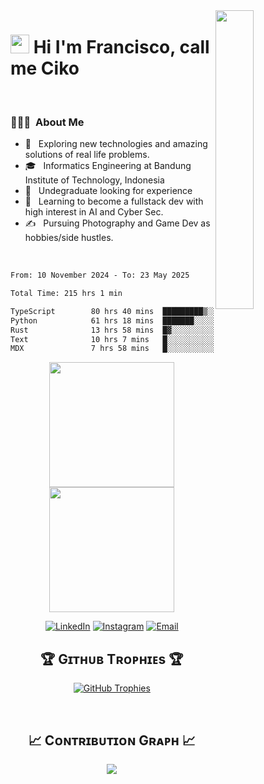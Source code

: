 
<div>
  <img align="right" width="35%" src="https://owlbertsio-resized.s3.amazonaws.com/Popper.psd.full.png">
</div>


# <img src="https://emojis.slackmojis.com/emojis/images/1531849430/4246/blob-sunglasses.gif?1531849430" width="30"/> Hi I'm Francisco, call me Ciko 
<br /> 

### 👨🏻‍💻 &nbsp;About Me

- 🤔 &nbsp; Exploring new technologies and amazing solutions of real life problems.
- 🎓 &nbsp; Informatics Engineering at Bandung Institute of Technology, Indonesia
- 💼 &nbsp; Undegraduate looking for experience
- 🌱 &nbsp; Learning to become a fullstack dev with high interest in AI and Cyber Sec.
- ✍️ &nbsp; Pursuing Photography and Game Dev as hobbies/side hustles.


<br/>

<!--START_SECTION:waka-->

```txt
From: 10 November 2024 - To: 23 May 2025

Total Time: 215 hrs 1 min

TypeScript        80 hrs 40 mins  █████████▒░░░░░░░░░░░░░░░   37.06 %
Python            61 hrs 18 mins  ███████░░░░░░░░░░░░░░░░░░   28.16 %
Rust              13 hrs 58 mins  █▓░░░░░░░░░░░░░░░░░░░░░░░   06.42 %
Text              10 hrs 7 mins   █░░░░░░░░░░░░░░░░░░░░░░░░   04.65 %
MDX               7 hrs 58 mins   █░░░░░░░░░░░░░░░░░░░░░░░░   03.66 %
```

<!--END_SECTION:waka-->


<div align="center">
  <a href="https://github.com/NoHaitch">
    <img height=200 src="https://github-readme-stats.vercel.app/api?username=NoHaitch&theme=tokyonight&show_icons=true" />
<img height=200 src="https://github-readme-stats.vercel.app/api/top-langs/?username=NoHaitch&theme=tokyonight&layout=compact&langs_count=12&hide=jupyter%20notebook" />
  </a>

  <a href="https://www.linkedin.com/in/francisco-trianto/"><img alt="LinkedIn" src="https://img.shields.io/badge/LinkedIn-Francisco%20Trianto-blue?style=flat-square&logo=linkedin"></a>
  <a href="https://www.instagram.com/francisco.rftb/"><img alt="Instagram" src="https://img.shields.io/badge/Instagram-francisco.rftb-blue?style=flat-square&logo=instagram"></a>
  <a href="mailto:franciscotrianto@gmail.com"><img alt="Email" src="https://img.shields.io/badge/Email-franciscotrianto@gmail.com-blue?style=flat-square&logo=gmail"></a>
</div>

<!--Trophies Section-->   
<h2 align="center">🏆 Gɪᴛʜᴜʙ Tʀᴏᴘʜɪᴇs 🏆</h2>
<p align="center">
  <a href="https://github.com/NoHaitch">
    <picture>
      <source media="(prefers-color-scheme: dark)" srcset="https://github-profile-trophy.vercel.app/?username=NoHaitch&no-bg=true&row=2&column=6&margin-w=20&margin-h=20&theme=tokyonight">
      <source media="(prefers-color-scheme: light)" srcset="https://github-profile-trophy.vercel.app/?username=NoHaitch&no-bg=true&row=2&column=6&margin-w=20&margin-h=20&theme=tokyonight">
      <img alt="GitHub Trophies" src="https://github-profile-trophy.vercel.app/?username=NoHaitch&no-bg=true&no-frame=true&row=2&column=6&margin-w=20&margin-h=20">
    </picture>
  </a>
</p>
<br />

<!--Contribution Graph-->
<h2 align="center">📈 Cᴏɴᴛʀɪʙᴜᴛɪᴏɴ Gʀᴀᴘʜ 📈</h2>
<div align="center">
    <img src="https://github-readme-activity-graph.vercel.app/graph?username=NoHaitch&bg_color=220a28&&color=ffffff&line=c56a90&point=ffeb95&area=false&hide_border=false&theme=tokyo-night" border-radius="15">
</div>
